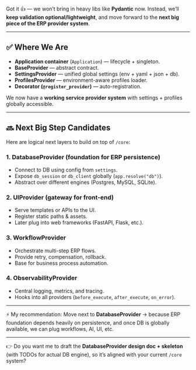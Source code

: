 Got it 👍 — we won’t bring in heavy libs like **Pydantic** now.
Instead, we’ll **keep validation optional/lightweight**, and move forward to the **next big piece of the ERP provider system**.

---

## ✅ Where We Are

* **Application container** (`Application`) — lifecycle + singleton.
* **BaseProvider** — abstract contract.
* **SettingsProvider** — unified global settings (env + yaml + json + db).
* **ProfilesProvider** — environment-aware profiles loader.
* **Decorator (`@register_provider`)** — auto-registration.

We now have a **working service provider system** with settings + profiles globally accessible.

---

## 🔜 Next Big Step Candidates

Here are logical next layers to build on top of `/core`:

### 1. **DatabaseProvider (foundation for ERP persistence)**

* Connect to DB using config from `settings`.
* Expose `db_session` or `db_client` globally (`app.resolve("db")`).
* Abstract over different engines (Postgres, MySQL, SQLite).

### 2. **UIProvider (gateway for front-end)**

* Serve templates or APIs to the UI.
* Register static paths & assets.
* Later plug into web frameworks (FastAPI, Flask, etc.).

### 3. **WorkflowProvider**

* Orchestrate multi-step ERP flows.
* Provide retry, compensation, rollback.
* Base for business process automation.

### 4. **ObservabilityProvider**

* Central logging, metrics, and tracing.
* Hooks into all providers (`before_execute`, `after_execute`, `on_error`).

---

⚡ My recommendation:
Move next to **DatabaseProvider** → because ERP foundation depends heavily on persistence, and once DB is globally available, we can plug workflows, AI, UI, etc.

---

👉 Do you want me to draft the **DatabaseProvider design doc + skeleton** (with TODOs for actual DB engine), so it’s aligned with your current `/core` system?
